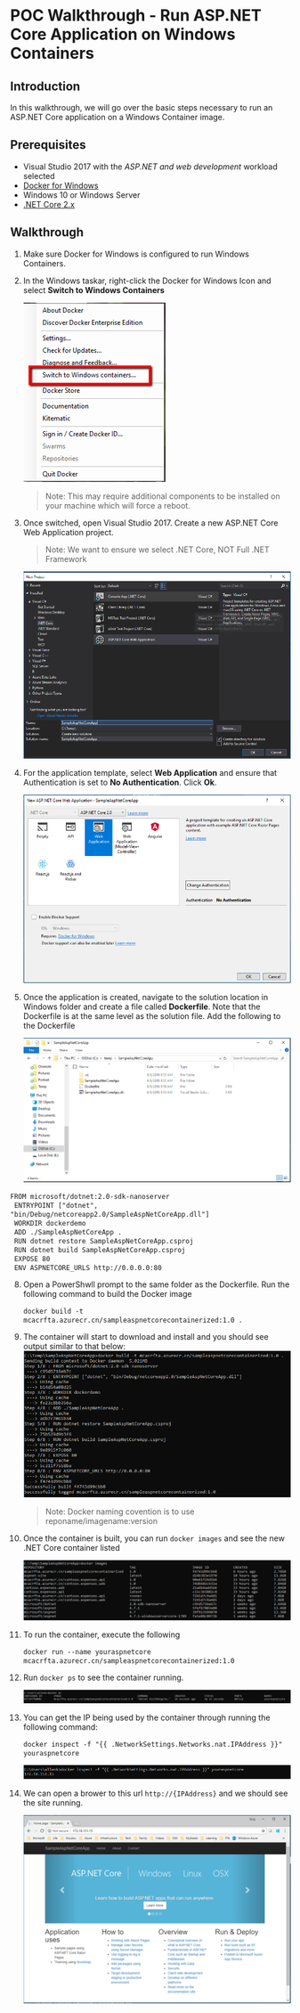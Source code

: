 # POC Walkthrough - Run ASP.NET Core Application on Windows Containers

## Introduction
In this walkthrough, we will go over the basic steps necessary to run an ASP.NET Core application on a Windows Container image.

## Prerequisites
* Visual Studio 2017 with the *ASP.NET and web development* workload selected
* [Docker for Windows](https://www.docker.com/docker-windows)
* Windows 10 or Windows Server
* [.NET Core 2.x](https://www.microsoft.com/net/download/visual-studio-sdks)

## Walkthrough
1. Make sure Docker for Windows is configured to run Windows Containers.
2. In the Windows taskar, right-click the Docker for Windows Icon and select **Switch to Windows Containers**

    ![Screenshot](images/aspnet-windows/aspnet-containers-01.png)

    > Note: This may require additional components to be installed on your machine which will force a reboot.
3. Once switched, open Visual Studio 2017. Create a new ASP.NET Core Web Application project.
    > Note: We want to ensure we select .NET Core, NOT Full .NET Framework
    
    ![Screenshot](images/aspnet-core/NetCoreProject-001.png)

4. For the application template, select **Web Application** and ensure that Authentication is set to **No Authentication**. Click **Ok**.
     
    ![Screenshot](images/aspnet-core/NetCoreWebApplication-002.png)

5. Once the application is created, navigate to the solution location in Windows folder and create a file called **Dockerfile**. Note that the Dockerfile is at the same level as the solution file. Add the following to the Dockerfile

    ![Screenshot](images/aspnet-core/LocationofDockerFile-004.png)

```
FROM microsoft/dotnet:2.0-sdk-nanoserver
 ENTRYPOINT ["dotnet", "bin/Debug/netcoreapp2.0/SampleAspNetCoreApp.dll"]
 WORKDIR dockerdemo
 ADD ./SampleAspNetCoreApp .
 RUN dotnet restore SampleAspNetCoreApp.csproj
 RUN dotnet build SampleAspNetCoreApp.csproj
 EXPOSE 80
 ENV ASPNETCORE_URLS http://0.0.0.0:80

```       

8. Open a PowerShwll prompt to the same folder as the Dockerfile. Run the following command to build the Docker image
    ```
    docker build -t mcacrfta.azurecr.cn/sampleaspnetcorecontainerized:1.0 .
    ```
9. The container will start to download and install and you should see output similar to that below:
    ![Screenshot](images/aspnet-core/NetCoreImageAfterDockerBuildRunningOutput-005.png)
    
    > Note: Docker naming covention is to use reponame/imagename:version
    
10. Once the container is built, you can run `docker images` and see the new .NET Core container listed
   
    ![Screenshot](images/aspnet-core/NetCoreImageAfterDockerBuild-003.png)

11. To run the container, execute the following
    ```
    docker run --name youraspnetcore mcacrfta.azurecr.cn/sampleaspnetcorecontainerized:1.0
    ```

12. Run `docker ps`
    to see the container running.
       
    ![Screenshot](images/aspnet-core/RunningNetCoreContainer-006.png)

13. You can get the IP being used by the container through running the following command:       
    
    ```
    docker inspect -f "{{ .NetworkSettings.Networks.nat.IPAddress }}" youraspnetcore
    ```

    ![Screenshot](images/aspnet-core/GetTheNetCoreContainerIP-008.png)

14. We can open a brower to this url `http://{IPAddress}` and we should see the site running.
       
    ![Screenshot](images/aspnet-core/NetCoreSiteRunningInContainers-007.png)
